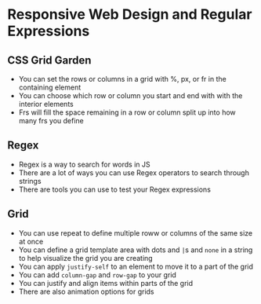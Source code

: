 # Responsive Web Design and Regular Expressions

## CSS Grid Garden
* You can set the rows or columns in a grid with %, px, or fr in the containing element
* You can choose which row or column you start and end with with the interior elements
* Frs will fill the space remaining in a row or column split up into how many frs you define

## Regex
* Regex is a way to search for words in JS
* There are a lot of ways you can use Regex operators to search through strings
* There are tools you can use to test your Regex expressions

## Grid
* You can use repeat to define multiple roww or columns of the same size at once
* You can define a grid template area with dots and `|`s and `none` in a string to help visualize the grid you are creating
* You can apply `justify-self` to an element to move it to a part of the grid
* You can add `column-gap` and `row-gap` to your grid
* You can justify and align items within parts of the grid
* There are also animation options for grids

